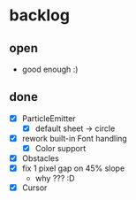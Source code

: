 # backlog

## open

* good enough :)
## done

* [x] ParticleEmitter
  * [x] default sheet -> circle
* [x] rework built-in Font handling
  * [x] Color support
* [x] Obstacles
* [x] fix 1 pixel gap on 45% slope
  * why ??? :D
* [x] Cursor